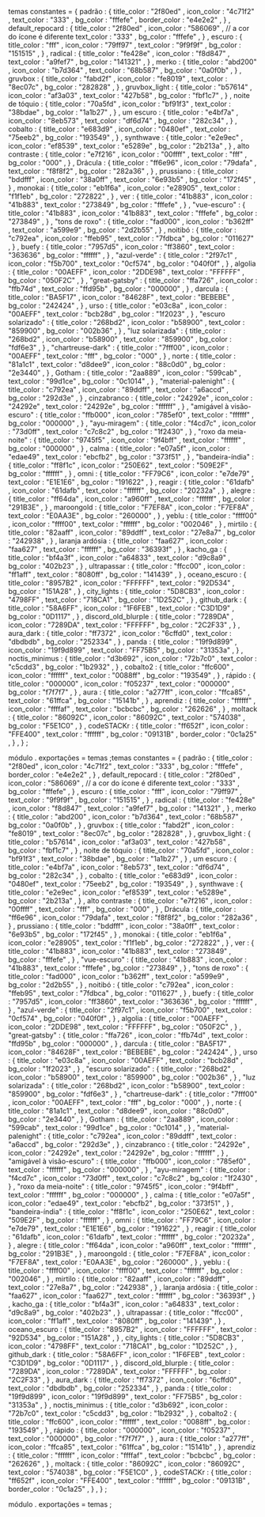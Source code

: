temas  constantes =  {
  padrão : {
    title_color : "2f80ed" ,
    icon_color : "4c71f2" ,
    text_color : "333" ,
    bg_color : "fffefe" ,
    border_color : "e4e2e2" ,
  } ,
  default_repocard : {
    title_color : "2f80ed" ,
    icon_color : "586069" ,  // a cor do ícone é diferente
    text_color : "333" ,
    bg_color : "fffefe" ,
  } ,
  escuro : {
    title_color : "fff" ,
    icon_color : "79ff97" ,
    text_color : "9f9f9f" ,
    bg_color : "151515" ,
  } ,
  radical : {
    title_color : "fe428e" ,
    icon_color : "f8d847" ,
    text_color : "a9fef7" ,
    bg_color : "141321" ,
  } ,
  merko : {
    title_color : "abd200" ,
    icon_color : "b7d364" ,
    text_color : "68b587" ,
    bg_color : "0a0f0b" ,
  } ,
  gruvbox : {
    title_color : "fabd2f" ,
    icon_color : "fe8019" ,
    text_color : "8ec07c" ,
    bg_color : "282828" ,
  } ,
  gruvbox_light : {
    title_color : "b57614" ,
    icon_color : "af3a03" ,
    text_color : "427b58" ,
    bg_color : "fbf1c7" ,
  } ,
  noite de tóquio : {
    title_color : "70a5fd" ,
    icon_color : "bf91f3" ,
    text_color : "38bdae" ,
    bg_color : "1a1b27" ,
  } ,
  um escuro : {
    title_color : "e4bf7a" ,
    icon_color : "8eb573" ,
    text_color : "df6d74" ,
    bg_color : "282c34" ,
  } ,
  cobalto : {
    title_color : "e683d9" ,
    icon_color : "0480ef" ,
    text_color : "75eeb2" ,
    bg_color : "193549" ,
  } ,
  synthwave : {
    title_color : "e2e9ec" ,
    icon_color : "ef8539" ,
    text_color : "e5289e" ,
    bg_color : "2b213a" ,
  } ,
  alto contraste : {
    title_color : "e7f216" ,
    icon_color : "00ffff" ,
    text_color : "fff" ,
    bg_color : "000" ,
  } ,
  Drácula : {
    title_color : "ff6e96" ,
    icon_color : "79dafa" ,
    text_color : "f8f8f2" ,
    bg_color : "282a36" ,
  } ,
  prussiano : {
    title_color : "bddfff" ,
    icon_color : "38a0ff" ,
    text_color : "6e93b5" ,
    bg_color : "172f45" ,
  } ,
  monokai : {
    title_color : "eb1f6a" ,
    icon_color : "e28905" ,
    text_color : "f1f1eb" ,
    bg_color : "272822" ,
  } ,
  ver : {
    title_color : "41b883" ,
    icon_color : "41b883" ,
    text_color : "273849" ,
    bg_color : "fffefe" ,
  } ,
  "vue-escuro" : {
    title_color : "41b883" ,
    icon_color : "41b883" ,
    text_color : "fffefe" ,
    bg_color : "273849" ,
  } ,
  "tons de roxo" : {
    title_color : "fad000" ,
    icon_color : "b362ff" ,
    text_color : "a599e9" ,
    bg_color : "2d2b55" ,
  } ,
  noitibó : {
    title_color : "c792ea" ,
    icon_color : "ffeb95" ,
    text_color : "7fdbca" ,
    bg_color : "011627" ,
  } ,
  buefy : {
    title_color : "7957d5" ,
    icon_color : "ff3860" ,
    text_color : "363636" ,
    bg_color : "ffffff" ,
  } ,
  "azul-verde" : {
    title_color : "2f97c1" ,
    icon_color : "f5b700" ,
    text_color : "0cf574" ,
    bg_color : "040f0f" ,
  } ,
  algolia : {
    title_color : "00AEFF" ,
    icon_color : "2DDE98" ,
    text_color : "FFFFFF" ,
    bg_color : "050F2C" ,
  } ,
  "great-gatsby" : {
    title_color : "ffa726" ,
    icon_color : "ffb74d" ,
    text_color : "ffd95b" ,
    bg_color : "000000" ,
  } ,
  darcula : {
    title_color : "BA5F17" ,
    icon_color : "84628F" ,
    text_color : "BEBEBE" ,
    bg_color : "242424" ,
  } ,
  urso : {
    title_color : "e03c8a" ,
    icon_color : "00AEFF" ,
    text_color : "bcb28d" ,
    bg_color : "1f2023" ,
  } ,
  "escuro solarizado" : {
    title_color : "268bd2" ,
    icon_color : "b58900" ,
    text_color : "859900" ,
    bg_color : "002b36" ,
  } ,
  "luz solarizada" : {
    title_color : "268bd2" ,
    icon_color : "b58900" ,
    text_color : "859900" ,
    bg_color : "fdf6e3" ,
  } ,
  "chartreuse-dark" : {
    title_color : "7fff00" ,
    icon_color : "00AEFF" ,
    text_color : "fff" ,
    bg_color : "000" ,
  } ,
  norte : {
    title_color : "81a1c1" ,
    text_color : "d8dee9" ,
    icon_color : "88c0d0" ,
    bg_color : "2e3440" ,
  } ,
  Gotham : {
    title_color : "2aa889" ,
    icon_color : "599cab" ,
    text_color : "99d1ce" ,
    bg_color : "0c1014" ,
  } ,
  "material-palenight" : {
    title_color : "c792ea" ,
    icon_color : "89ddff" ,
    text_color : "a6accd" ,
    bg_color : "292d3e" ,
  } ,
  cinzabranco : {
    title_color : "24292e" ,
    icon_color : "24292e" ,
    text_color : "24292e" ,
    bg_color : "ffffff" ,
  } ,
  "amigável à visão-escuro" : {
    title_color : "ffb000" ,
    icon_color : "785ef0" ,
    text_color : "ffffff" ,
    bg_color : "000000" ,
  } ,
  "ayu-miragem" : {
    title_color : "f4cd7c" ,
    icon_color : "73d0ff" ,
    text_color : "c7c8c2" ,
    bg_color : "1f2430" ,
  } ,
  "roxo da meia-noite" : {
    title_color : "9745f5" ,
    icon_color : "9f4bff" ,
    text_color : "ffffff" ,
    bg_color : "000000" ,
  } ,
  calma : {
    title_color : "e07a5f" ,
    icon_color : "edae49" ,
    text_color : "ebcfb2" ,
    bg_color : "373f51" ,
  } ,
  "bandeira-índia" : {
    title_color : "ff8f1c" ,
    icon_color : "250E62" ,
    text_color : "509E2F" ,
    bg_color : "ffffff" ,
  } ,
  omni : {
    title_color : "FF79C6" ,
    icon_color : "e7de79" ,
    text_color : "E1E1E6" ,
    bg_color : "191622" ,
  } ,
  reagir : {
    title_color : "61dafb" ,
    icon_color : "61dafb" ,
    text_color : "ffffff" ,
    bg_color : "20232a" ,
  } ,
  alegre : {
    title_color : "ff64da" ,
    icon_color : "a960ff" ,
    text_color : "ffffff" ,
    bg_color : "291B3E" ,
  } ,
  maroongold : {
    title_color : "F7EF8A" ,
    icon_color : "F7EF8A" ,
    text_color : "E0AA3E" ,
    bg_color : "260000" ,
  } ,
  yeblu : {
    title_color : "ffff00" ,
    icon_color : "ffff00" ,
    text_color : "ffffff" ,
    bg_color : "002046" ,
  } ,
  mirtilo : {
    title_color : "82aaff" ,
    icon_color : "89ddff" ,
    text_color : "27e8a7" ,
    bg_color : "242938" ,
  } ,
  laranja ardósia : {
    title_color : "faa627" ,
    icon_color : "faa627" ,
    text_color : "ffffff" ,
    bg_color : "36393f" ,
  } ,
  kacho_ga : {
    title_color : "bf4a3f" ,
    icon_color : "a64833" ,
    text_color : "d9c8a9" ,
    bg_color : "402b23" ,
  } ,
  ultrapassar : {
    title_color : "ffcc00" ,
    icon_color : "ff1aff" ,
    text_color : "8080ff" ,
    bg_color : "141439" ,
  } ,
  oceano_escuro : {
    title_color : "8957B2" ,
    icon_color : "FFFFFF" ,
    text_color : "92D534" ,
    bg_color : "151A28" ,
  } ,
  city_lights : {
    title_color : "5D8CB3" ,
    icon_color : "4798FF" ,
    text_color : "718CA1" ,
    bg_color : "1D252C" ,
  } ,
  github_dark : {
    title_color : "58A6FF" ,
    icon_color : "1F6FEB" ,
    text_color : "C3D1D9" ,
    bg_color : "0D1117" ,
  } ,
  discord_old_blurple : {
    title_color : "7289DA" ,
    icon_color : "7289DA" ,
    text_color : "FFFFFF" ,
    bg_color : "2C2F33" ,
  } ,
  aura_dark : {
    title_color : "ff7372" ,
    icon_color : "6cffd0" ,
    text_color : "dbdbdb" ,
    bg_color : "252334" ,
  } ,
  panda : {
    title_color : "19f9d899" ,
    icon_color : "19f9d899" ,
    text_color : "FF75B5" ,
    bg_color : "31353a" ,
  } ,
  noctis_minimus : {
    title_color : "d3b692" ,
    icon_color : "72b7c0" ,
    text_color : "c5cdd3" ,
    bg_color : "1b2932" ,
  } ,
  cobalto2 : {
    title_color : "ffc600" ,
    icon_color : "ffffff" ,
    text_color : "0088ff" ,
    bg_color : "193549" ,
  } ,
  rápido : {
    title_color : "000000" ,
    icon_color : "f05237" ,
    text_color : "000000" ,
    bg_color : "f7f7f7" ,
  } ,
  aura : {
    title_color : "a277ff" ,
    icon_color : "ffca85" ,
    text_color : "61ffca" ,
    bg_color : "15141b" ,
  } ,
  aprendiz : {
    title_color : "ffffff" ,
    icon_color : "ffffaf" ,
    text_color : "bcbcbc" ,
    bg_color : "262626" ,
  } ,
  moltack : {
    title_color : "86092C" ,
    icon_color : "86092C" ,
    text_color : "574038" ,
    bg_color : "F5E1C0" ,
  } ,
  codeSTACKr : {
    title_color : "ff652f" ,
    icon_color : "FFE400" ,
    text_color : "ffffff" ,
    bg_color : "09131B" ,
    border_color : "0c1a25" ,
  } ,
} ;

módulo . exportações  =  temas ;temas  constantes =  {
  padrão : {
    title_color : "2f80ed" ,
    icon_color : "4c71f2" ,
    text_color : "333" ,
    bg_color : "fffefe" ,
    border_color : "e4e2e2" ,
  } ,
  default_repocard : {
    title_color : "2f80ed" ,
    icon_color : "586069" ,  // a cor do ícone é diferente
    text_color : "333" ,
    bg_color : "fffefe" ,
  } ,
  escuro : {
    title_color : "fff" ,
    icon_color : "79ff97" ,
    text_color : "9f9f9f" ,
    bg_color : "151515" ,
  } ,
  radical : {
    title_color : "fe428e" ,
    icon_color : "f8d847" ,
    text_color : "a9fef7" ,
    bg_color : "141321" ,
  } ,
  merko : {
    title_color : "abd200" ,
    icon_color : "b7d364" ,
    text_color : "68b587" ,
    bg_color : "0a0f0b" ,
  } ,
  gruvbox : {
    title_color : "fabd2f" ,
    icon_color : "fe8019" ,
    text_color : "8ec07c" ,
    bg_color : "282828" ,
  } ,
  gruvbox_light : {
    title_color : "b57614" ,
    icon_color : "af3a03" ,
    text_color : "427b58" ,
    bg_color : "fbf1c7" ,
  } ,
  noite de tóquio : {
    title_color : "70a5fd" ,
    icon_color : "bf91f3" ,
    text_color : "38bdae" ,
    bg_color : "1a1b27" ,
  } ,
  um escuro : {
    title_color : "e4bf7a" ,
    icon_color : "8eb573" ,
    text_color : "df6d74" ,
    bg_color : "282c34" ,
  } ,
  cobalto : {
    title_color : "e683d9" ,
    icon_color : "0480ef" ,
    text_color : "75eeb2" ,
    bg_color : "193549" ,
  } ,
  synthwave : {
    title_color : "e2e9ec" ,
    icon_color : "ef8539" ,
    text_color : "e5289e" ,
    bg_color : "2b213a" ,
  } ,
  alto contraste : {
    title_color : "e7f216" ,
    icon_color : "00ffff" ,
    text_color : "fff" ,
    bg_color : "000" ,
  } ,
  Drácula : {
    title_color : "ff6e96" ,
    icon_color : "79dafa" ,
    text_color : "f8f8f2" ,
    bg_color : "282a36" ,
  } ,
  prussiano : {
    title_color : "bddfff" ,
    icon_color : "38a0ff" ,
    text_color : "6e93b5" ,
    bg_color : "172f45" ,
  } ,
  monokai : {
    title_color : "eb1f6a" ,
    icon_color : "e28905" ,
    text_color : "f1f1eb" ,
    bg_color : "272822" ,
  } ,
  ver : {
    title_color : "41b883" ,
    icon_color : "41b883" ,
    text_color : "273849" ,
    bg_color : "fffefe" ,
  } ,
  "vue-escuro" : {
    title_color : "41b883" ,
    icon_color : "41b883" ,
    text_color : "fffefe" ,
    bg_color : "273849" ,
  } ,
  "tons de roxo" : {
    title_color : "fad000" ,
    icon_color : "b362ff" ,
    text_color : "a599e9" ,
    bg_color : "2d2b55" ,
  } ,
  noitibó : {
    title_color : "c792ea" ,
    icon_color : "ffeb95" ,
    text_color : "7fdbca" ,
    bg_color : "011627" ,
  } ,
  buefy : {
    title_color : "7957d5" ,
    icon_color : "ff3860" ,
    text_color : "363636" ,
    bg_color : "ffffff" ,
  } ,
  "azul-verde" : {
    title_color : "2f97c1" ,
    icon_color : "f5b700" ,
    text_color : "0cf574" ,
    bg_color : "040f0f" ,
  } ,
  algolia : {
    title_color : "00AEFF" ,
    icon_color : "2DDE98" ,
    text_color : "FFFFFF" ,
    bg_color : "050F2C" ,
  } ,
  "great-gatsby" : {
    title_color : "ffa726" ,
    icon_color : "ffb74d" ,
    text_color : "ffd95b" ,
    bg_color : "000000" ,
  } ,
  darcula : {
    title_color : "BA5F17" ,
    icon_color : "84628F" ,
    text_color : "BEBEBE" ,
    bg_color : "242424" ,
  } ,
  urso : {
    title_color : "e03c8a" ,
    icon_color : "00AEFF" ,
    text_color : "bcb28d" ,
    bg_color : "1f2023" ,
  } ,
  "escuro solarizado" : {
    title_color : "268bd2" ,
    icon_color : "b58900" ,
    text_color : "859900" ,
    bg_color : "002b36" ,
  } ,
  "luz solarizada" : {
    title_color : "268bd2" ,
    icon_color : "b58900" ,
    text_color : "859900" ,
    bg_color : "fdf6e3" ,
  } ,
  "chartreuse-dark" : {
    title_color : "7fff00" ,
    icon_color : "00AEFF" ,
    text_color : "fff" ,
    bg_color : "000" ,
  } ,
  norte : {
    title_color : "81a1c1" ,
    text_color : "d8dee9" ,
    icon_color : "88c0d0" ,
    bg_color : "2e3440" ,
  } ,
  Gotham : {
    title_color : "2aa889" ,
    icon_color : "599cab" ,
    text_color : "99d1ce" ,
    bg_color : "0c1014" ,
  } ,
  "material-palenight" : {
    title_color : "c792ea" ,
    icon_color : "89ddff" ,
    text_color : "a6accd" ,
    bg_color : "292d3e" ,
  } ,
  cinzabranco : {
    title_color : "24292e" ,
    icon_color : "24292e" ,
    text_color : "24292e" ,
    bg_color : "ffffff" ,
  } ,
  "amigável à visão-escuro" : {
    title_color : "ffb000" ,
    icon_color : "785ef0" ,
    text_color : "ffffff" ,
    bg_color : "000000" ,
  } ,
  "ayu-miragem" : {
    title_color : "f4cd7c" ,
    icon_color : "73d0ff" ,
    text_color : "c7c8c2" ,
    bg_color : "1f2430" ,
  } ,
  "roxo da meia-noite" : {
    title_color : "9745f5" ,
    icon_color : "9f4bff" ,
    text_color : "ffffff" ,
    bg_color : "000000" ,
  } ,
  calma : {
    title_color : "e07a5f" ,
    icon_color : "edae49" ,
    text_color : "ebcfb2" ,
    bg_color : "373f51" ,
  } ,
  "bandeira-índia" : {
    title_color : "ff8f1c" ,
    icon_color : "250E62" ,
    text_color : "509E2F" ,
    bg_color : "ffffff" ,
  } ,
  omni : {
    title_color : "FF79C6" ,
    icon_color : "e7de79" ,
    text_color : "E1E1E6" ,
    bg_color : "191622" ,
  } ,
  reagir : {
    title_color : "61dafb" ,
    icon_color : "61dafb" ,
    text_color : "ffffff" ,
    bg_color : "20232a" ,
  } ,
  alegre : {
    title_color : "ff64da" ,
    icon_color : "a960ff" ,
    text_color : "ffffff" ,
    bg_color : "291B3E" ,
  } ,
  maroongold : {
    title_color : "F7EF8A" ,
    icon_color : "F7EF8A" ,
    text_color : "E0AA3E" ,
    bg_color : "260000" ,
  } ,
  yeblu : {
    title_color : "ffff00" ,
    icon_color : "ffff00" ,
    text_color : "ffffff" ,
    bg_color : "002046" ,
  } ,
  mirtilo : {
    title_color : "82aaff" ,
    icon_color : "89ddff" ,
    text_color : "27e8a7" ,
    bg_color : "242938" ,
  } ,
  laranja ardósia : {
    title_color : "faa627" ,
    icon_color : "faa627" ,
    text_color : "ffffff" ,
    bg_color : "36393f" ,
  } ,
  kacho_ga : {
    title_color : "bf4a3f" ,
    icon_color : "a64833" ,
    text_color : "d9c8a9" ,
    bg_color : "402b23" ,
  } ,
  ultrapassar : {
    title_color : "ffcc00" ,
    icon_color : "ff1aff" ,
    text_color : "8080ff" ,
    bg_color : "141439" ,
  } ,
  oceano_escuro : {
    title_color : "8957B2" ,
    icon_color : "FFFFFF" ,
    text_color : "92D534" ,
    bg_color : "151A28" ,
  } ,
  city_lights : {
    title_color : "5D8CB3" ,
    icon_color : "4798FF" ,
    text_color : "718CA1" ,
    bg_color : "1D252C" ,
  } ,
  github_dark : {
    title_color : "58A6FF" ,
    icon_color : "1F6FEB" ,
    text_color : "C3D1D9" ,
    bg_color : "0D1117" ,
  } ,
  discord_old_blurple : {
    title_color : "7289DA" ,
    icon_color : "7289DA" ,
    text_color : "FFFFFF" ,
    bg_color : "2C2F33" ,
  } ,
  aura_dark : {
    title_color : "ff7372" ,
    icon_color : "6cffd0" ,
    text_color : "dbdbdb" ,
    bg_color : "252334" ,
  } ,
  panda : {
    title_color : "19f9d899" ,
    icon_color : "19f9d899" ,
    text_color : "FF75B5" ,
    bg_color : "31353a" ,
  } ,
  noctis_minimus : {
    title_color : "d3b692" ,
    icon_color : "72b7c0" ,
    text_color : "c5cdd3" ,
    bg_color : "1b2932" ,
  } ,
  cobalto2 : {
    title_color : "ffc600" ,
    icon_color : "ffffff" ,
    text_color : "0088ff" ,
    bg_color : "193549" ,
  } ,
  rápido : {
    title_color : "000000" ,
    icon_color : "f05237" ,
    text_color : "000000" ,
    bg_color : "f7f7f7" ,
  } ,
  aura : {
    title_color : "a277ff" ,
    icon_color : "ffca85" ,
    text_color : "61ffca" ,
    bg_color : "15141b" ,
  } ,
  aprendiz : {
    title_color : "ffffff" ,
    icon_color : "ffffaf" ,
    text_color : "bcbcbc" ,
    bg_color : "262626" ,
  } ,
  moltack : {
    title_color : "86092C" ,
    icon_color : "86092C" ,
    text_color : "574038" ,
    bg_color : "F5E1C0" ,
  } ,
  codeSTACKr : {
    title_color : "ff652f" ,
    icon_color : "FFE400" ,
    text_color : "ffffff" ,
    bg_color : "09131B" ,
    border_color : "0c1a25" ,
  } ,
} ;

módulo . exportações  =  temas ;
